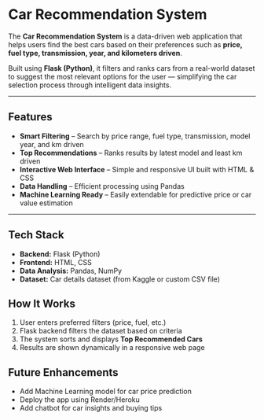#  Car Recommendation System  

The **Car Recommendation System** is a data-driven web application that helps users find the best cars based on their preferences such as **price, fuel type, transmission, year, and kilometers driven**.  

Built using **Flask (Python)**, it filters and ranks cars from a real-world dataset to suggest the most relevant options for the user — simplifying the car selection process through intelligent data insights.  

---

##  Features  
-  **Smart Filtering** – Search by price range, fuel type, transmission, model year, and km driven  
-  **Top Recommendations** – Ranks results by latest model and least km driven  
-  **Interactive Web Interface** – Simple and responsive UI built with HTML & CSS  
-  **Data Handling** – Efficient processing using Pandas  
-  **Machine Learning Ready** – Easily extendable for predictive price or car value estimation  

---

##  Tech Stack  
- **Backend:** Flask (Python)  
- **Frontend:** HTML, CSS  
- **Data Analysis:** Pandas, NumPy  
- **Dataset:** Car details dataset (from Kaggle or custom CSV file)  


##  How It Works  
1. User enters preferred filters (price, fuel, etc.)  
2. Flask backend filters the dataset based on criteria  
3. The system sorts and displays **Top Recommended Cars**  
4. Results are shown dynamically in a responsive web page  


##  Future Enhancements  
-  Add Machine Learning model for car price prediction  
-  Deploy the app using Render/Heroku  
-  Add chatbot for car insights and buying tips  
